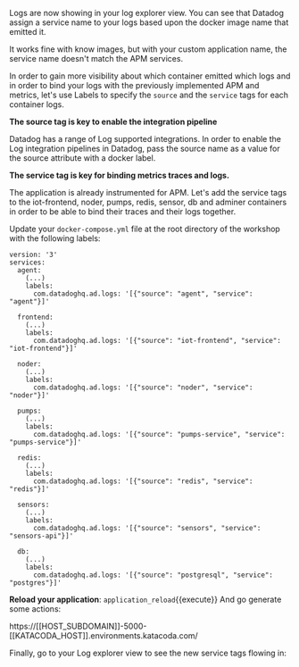 Logs are now showing in your log explorer view. You can see that Datadog assign a service name to your logs based upon the docker image name that emitted it.

It works fine with know images, but with your custom application name, the service name doesn't match the APM services.

In order to gain more visibility about which container emitted which logs and in order to bind your logs with the previously implemented APM and metrics, let's use Labels to specify the `source` and the `service` tags for each container logs.

**The source tag is key to enable the integration pipeline**

Datadog has a range of Log supported integrations. In order to enable the Log integration pipelines in Datadog, pass the source name as a value for the source attribute with a docker label.

**The service tag is key for binding metrics traces and logs.**

The application is already instrumented for APM. Let's add the service tags to the iot-frontend, noder, pumps, redis, sensor, db and adminer containers in order to be able to bind their traces and their logs together.

Update your `docker-compose.yml` file at the root directory of the workshop with the following labels:

```
version: '3'
services:
  agent:
    (...)
    labels:
      com.datadoghq.ad.logs: '[{"source": "agent", "service": "agent"}]'

  frontend:
    (...)
    labels:
      com.datadoghq.ad.logs: '[{"source": "iot-frontend", "service": "iot-frontend"}]'

  noder:
    (...)
    labels:
      com.datadoghq.ad.logs: '[{"source": "noder", "service": "noder"}]'

  pumps:
    (...)
    labels:
      com.datadoghq.ad.logs: '[{"source": "pumps-service", "service": "pumps-service"}]'

  redis:
    (...)
    labels:
      com.datadoghq.ad.logs: '[{"source": "redis", "service": "redis"}]'

  sensors:
    (...)
    labels:
      com.datadoghq.ad.logs: '[{"source": "sensors", "service": "sensors-api"}]'

  db:
    (...)
    labels:
      com.datadoghq.ad.logs: '[{"source": "postgresql", "service": "postgres"}]'

```

**Reload your application**: `application_reload`{{execute}} And go generate some actions:

https://[[HOST_SUBDOMAIN]]-5000-[[KATACODA_HOST]].environments.katacoda.com/

Finally, go to your Log explorer view to see the new service tags flowing in:
